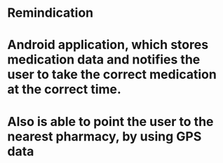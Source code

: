 # Remindication
# Android application, which stores medication data and notifies the user to take the correct medication at the correct time.
# Also is able to point the user to the nearest pharmacy, by using GPS data
